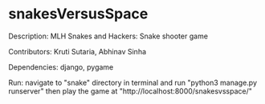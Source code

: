 # snakesVersusSpace
Description: MLH Snakes and Hackers: Snake shooter game

Contributors: Kruti Sutaria, Abhinav Sinha

Dependencies: django, pygame

Run: navigate to "snake" directory in terminal and run "python3 manage.py runserver" then play the game at "http://localhost:8000/snakesvsspace/"
